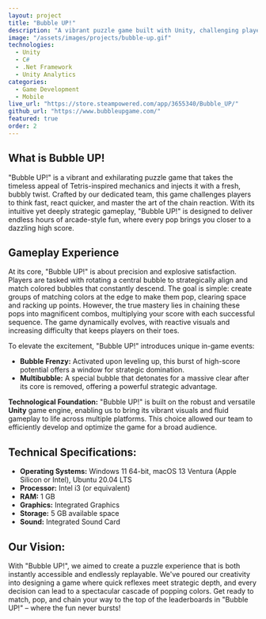 ```yaml
---
layout: project
title: "Bubble UP!"
description: "A vibrant puzzle game built with Unity, challenging players with fast-paced, Tetris-inspired gameplay. Master chain reactions and aim for high scores in this bubbly, arcade-style adventure."
image: "/assets/images/projects/bubble-up.gif"
technologies:
  - Unity
  - C#
  - .Net Framework
  - Unity Analytics
categories:
  - Game Development
  - Mobile
live_url: "https://store.steampowered.com/app/3655340/Bubble_UP/"
github_url: "https://www.bubbleupgame.com/"
featured: true
order: 2
---
```


## **What is Bubble UP!**

"Bubble UP!" is a vibrant and exhilarating puzzle game that takes the timeless appeal of Tetris-inspired mechanics and injects it with a fresh, bubbly twist. Crafted by our dedicated team, this game challenges players to think fast, react quicker, and master the art of the chain reaction. With its intuitive yet deeply strategic gameplay, "Bubble UP!" is designed to deliver endless hours of arcade-style fun, where every pop brings you closer to a dazzling high score.

## **Gameplay Experience**

At its core, "Bubble UP!" is about precision and explosive satisfaction. Players are tasked with rotating a central bubble to strategically align and match colored bubbles that constantly descend. The goal is simple: create groups of matching colors at the edge to make them pop, clearing space and racking up points. However, the true mastery lies in chaining these pops into magnificent combos, multiplying your score with each successful sequence. The game dynamically evolves, with reactive visuals and increasing difficulty that keeps players on their toes.

To elevate the excitement, "Bubble UP!" introduces unique in-game events:

- **Bubble Frenzy:** Activated upon leveling up, this burst of high-score potential offers a window for strategic domination.
- **Multibubble:** A special bubble that detonates for a massive clear after its core is removed, offering a powerful strategic advantage.

**Technological Foundation:**
"Bubble UP!" is built on the robust and versatile **Unity** game engine, enabling us to bring its vibrant visuals and fluid gameplay to life across multiple platforms. This choice allowed our team to efficiently develop and optimize the game for a broad audience.

## **Technical Specifications:**

- **Operating Systems:** Windows 11 64-bit, macOS 13 Ventura (Apple Silicon or Intel), Ubuntu 20.04 LTS
- **Processor:** Intel i3 (or equivalent)
- **RAM:** 1 GB
- **Graphics:** Integrated Graphics
- **Storage:** 5 GB available space
- **Sound:** Integrated Sound Card

## **Our Vision:**

With "Bubble UP!", we aimed to create a puzzle experience that is both instantly accessible and endlessly replayable. We've poured our creativity into designing a game where quick reflexes meet strategic depth, and every decision can lead to a spectacular cascade of popping colors. Get ready to match, pop, and chain your way to the top of the leaderboards in "Bubble UP!" – where the fun never bursts!